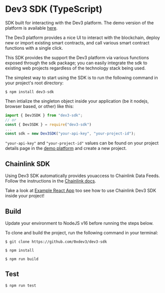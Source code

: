 # Dev3 SDK (TypeScript)

SDK built for interacting with the Dev3 platform.
The demo version of the platform is available [here](https://app.dev3.sh/).

The Dev3 platform provides a nice UI to interact with the blockchain, deploy new or import existing smart contracts, and call various smart contract functions with a single click.

This SDK provides the support the Dev3 platform via various functions exposed through the sdk package; you can easily integrate the sdk to existing web projects regardless of the technology stack being used. 

The simplest way to start using the SDK is to run the following command in your project's root directory:

```shell
$ npm install dev3-sdk
``` 

Then intialize the singleton object inside your application (be it nodejs, browser based, or other) like this:

```javascript
import { Dev3SDK } from "dev3-sdk";
// or 
const { Dev3SDK } = require("dev3-sdk")
...
const sdk = new Dev3SDK("your-api-key", "your-project-id"); 
```

`"your-api-key"` and `"your-project-id"` values can be found on your project details page in the [demo platform](https://app.dev3.sh/) and create a new project.

## Chainlink SDK

Using Dev3 SDK automatically provides youaccess to Chainlink Data Feeds. Follow the instructions in the
[Chainlink docs](./docs/chainlink.md).

Take a look at [Example React App](https://github.com/0xDev3/chainlink-sdk-example-react-app) too see how to use Chainlink Dev3 SDK inside your project!

## Build

Update your environment to NodeJS v16 before running the steps below.

To clone and build the project, run the following command in your terminal:

```code
$ git clone https://github.com/0xdev3/dev3-sdk

$ npm install
 
$ npm run build
```

## Test

```code
$ npm run test
```
